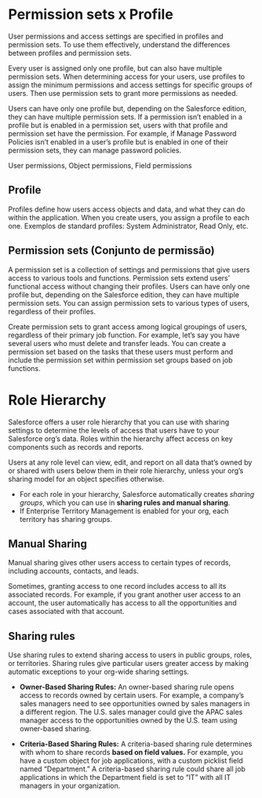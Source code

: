 # Permission sets x Profile

User permissions and access settings are specified in profiles and permission sets. To use them effectively, understand the differences between profiles and permission sets.

Every user is assigned only one profile, but can also have multiple permission sets. When determining access for your users, use profiles to assign the minimum permissions and access settings for specific groups of users. Then use permission sets to grant more permissions as needed.

Users can have only one profile but, depending on the Salesforce edition, they can have multiple permission sets. If a permission isn’t enabled in a profile but is enabled in a permission set, users with that profile and permission set have the permission. For example, if Manage Password Policies isn’t enabled in a user’s profile but is enabled in one of their permission sets, they can manage password policies.

User permissions, Object permissions, Field permissions

## Profile
Profiles define how users access objects and data, and what they can do within the application. When you create users, you assign a profile to each one.
Exemplos de standard profiles: System Administrator, Read Only, etc.

## Permission sets (Conjunto de permissão)
A permission set is a collection of settings and permissions that give users access to various tools and functions. Permission sets extend users’ functional access without changing their profiles.
Users can have only one profile but, depending on the Salesforce edition, they can have multiple permission sets. You can assign permission sets to various types of users, regardless of their profiles.

Create permission sets to grant access among logical groupings of users, regardless of their primary job function. For example, let’s say you have several users who must delete and transfer leads. You can create a permission set based on the tasks that these users must perform and include the permission set within permission set groups based on job functions.

# Role Hierarchy
Salesforce offers a user role hierarchy that you can use with sharing settings to determine the levels of access that users have to your Salesforce org’s data. Roles within the hierarchy affect access on key components such as records and reports.

Users at any role level can view, edit, and report on all data that’s owned by or shared with users below them in their role hierarchy, unless your org’s sharing model for an object specifies otherwise.

- For each role in your hierarchy, Salesforce automatically creates *sharing groups*, which you can use in **sharing rules and manual sharing**.
- If Enterprise Territory Management is enabled for your org, each territory has sharing groups.

## Manual Sharing
Manual sharing gives other users access to certain types of records, including accounts, contacts, and leads.

Sometimes, granting access to one record includes access to all its associated records. For example, if you grant another user access to an account, the user automatically has access to all the opportunities and cases associated with that account.

## Sharing rules
Use sharing rules to extend sharing access to users in public groups, roles, or territories. Sharing rules give particular users greater access by making automatic exceptions to your org-wide sharing settings.

- **Owner-Based Sharing Rules:**
An owner-based sharing rule opens access to records owned by certain users. For example, a company’s sales managers need to see opportunities owned by sales managers in a different region. The U.S. sales manager could give the APAC sales manager access to the opportunities owned by the U.S. team using owner-based sharing.

- **Criteria-Based Sharing Rules:**
A criteria-based sharing rule determines with whom to share records **based on field values.** For example, you have a custom object for job applications, with a custom picklist field named “Department.” A criteria-based sharing rule could share all job applications in which the Department field is set to “IT” with all IT managers in your organization.
